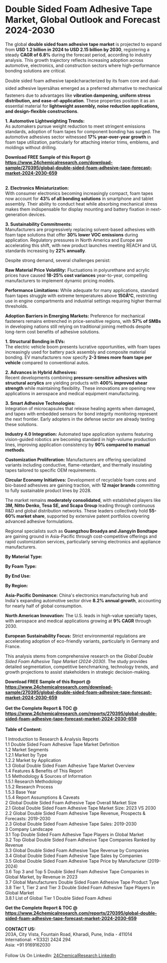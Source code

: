 <h1>Double Sided Foam Adhesive Tape Market, Global Outlook and Forecast 2024-2030</h1><p>The global <strong>double sided foam adhesive tape market</strong> is projected to expand from <strong>USD 1.2 billion in 2024 to USD 2.15 billion by 2030</strong>, registering a steady <strong>CAGR of 6.8%</strong> during the forecast period, according to industry analysis. This growth trajectory reflects increasing adoption across automotive, electronics, and construction sectors where high-performance bonding solutions are critical.</p><p>Double sided foam adhesive tapeâcharacterized by its foam core and dual-sided adhesive layersâhas emerged as a preferred alternative to mechanical fasteners due to advantages like <strong>vibration dampening, uniform stress distribution, and ease-of-application</strong>. These properties position it as an essential material for <strong>lightweight assembly, noise reduction applications, and design-flexible constructions</strong>.</p><p><strong>1. Automotive Lightweighting Trends:</strong><br>
As automakers pursue weight reduction to meet stringent emissions standards, adoption of foam tapes for component bonding has surged. The automotive adhesives sector witnessed <strong>17% year-over-year growth</strong> in foam tape utilization, particularly for attaching interior trims, emblems, and moldings without drilling.</p><div><b>Download FREE Sample of this Report @ 
            <a href="https://www.24chemicalresearch.com/download-sample/270395/global-double-sided-foam-adhesive-tape-forecast-market-2024-2030-659">
            https://www.24chemicalresearch.com/download-sample/270395/global-double-sided-foam-adhesive-tape-forecast-market-2024-2030-659</a></b></div><br><p><strong>2. Electronics Miniaturization:</strong><br>
With consumer electronics becoming increasingly compact, foam tapes now account for <strong>43% of all bonding solutions</strong> in smartphone and tablet assembly. Their ability to conduct heat while absorbing mechanical stress makes them indispensable for display mounting and battery fixation in next-generation devices.</p><p><strong>3. Sustainability Commitments:</strong><br>
Manufacturers are progressively replacing solvent-based adhesives with foam tape solutions that offer <strong>30% lower VOC emissions</strong> during application. Regulatory pressures in North America and Europe are accelerating this shift, with new product launches meeting REACH and UL standards increasing by <strong>22% annually</strong>.</p><p>Despite strong demand, several challenges persist:</p><p><strong>Raw Material Price Volatility:</strong> Fluctuations in polyurethane and acrylic prices have caused <strong>18-25% cost variances</strong> year-to-year, compelling manufacturers to implement dynamic pricing models.</p><p><strong>Performance Limitations:</strong> While adequate for many applications, standard foam tapes struggle with extreme temperatures above <strong>150Â°C</strong>, restricting use in engine compartments and industrial settings requiring higher thermal thresholds.</p><p><strong>Adoption Barriers in Emerging Markets:</strong> Preference for mechanical fasteners remains entrenched in price-sensitive regions, with <strong>57% of SMBs</strong> in developing nations still relying on traditional joining methods despite long-term cost benefits of adhesive solutions.</p><p><strong>1. Structural Bonding in EVs:</strong><br>
The electric vehicle boom presents lucrative opportunities, with foam tapes increasingly used for battery pack assembly and composite material bonding. EV manufacturers now specify <strong>2-3 times more foam tape per vehicle</strong> compared to conventional autos.</p><p><strong>2. Advances in Hybrid Adhesives:</strong><br>
Recent developments combining <strong>pressure-sensitive adhesives with structural acrylics</strong> are yielding products with <strong>400% improved shear strength</strong> while maintaining flexibility. These innovations are opening new applications in aerospace and medical equipment manufacturing.</p><p><strong>3. Smart Adhesive Technologies:</strong><br>
Integration of microcapsules that release healing agents when damaged, and tapes with embedded sensors for bond integrity monitoring represent the next frontier. Early adopters in the defense sector are already testing these solutions.</p><p><strong>Industry 4.0 Integration:</strong> Automated tape application systems featuring vision-guided robotics are becoming standard in high-volume production lines, improving application consistency by <strong>90% compared to manual methods</strong>.</p><p><strong>Customization Proliferation:</strong> Manufacturers are offering specialized variants including conductive, flame-retardant, and thermally insulating tapes tailored to specific OEM requirements.</p><p><strong>Circular Economy Initiatives:</strong> Development of recyclable foam cores and bio-based adhesives are gaining traction, with <strong>12 major brands</strong> committing to fully sustainable product lines by 2028.</p><p>The market remains <strong>moderately consolidated</strong>, with established players like <strong>3M, Nitto Denko, Tesa SE, and Scapa Group</strong> leading through continuous R&amp;D and global distribution networks. These leaders collectively hold <strong>55-60% market share</strong>, supported by extensive patent portfolios covering advanced adhesive formulations.</p><p>Regional specialists such as <strong>Guangzhou Broadya and Jiangyin Bondtape</strong> are gaining ground in Asia-Pacific through cost-competitive offerings and rapid customization services, particularly serving electronics and appliance manufacturers.</p><p><strong>By Material Type:</strong></p><p><strong>By Foam Type:</strong></p><p><strong>By End Use:</strong></p><p><strong>By Region:</strong></p><p><strong>Asia-Pacific Dominance:</strong> China's electronics manufacturing hub and India's expanding automotive sector drive <strong>8.2% annual growth</strong>, accounting for nearly half of global consumption.</p><p><strong>North American Innovation:</strong> The U.S. leads in high-value specialty tapes, with aerospace and medical applications growing at <strong>9% CAGR</strong> through 2030.</p><p><strong>European Sustainability Focus:</strong> Strict environmental regulations are accelerating adoption of eco-friendly variants, particularly in Germany and France.</p><p>This analysis stems from comprehensive research on the <em>Global Double Sided Foam Adhesive Tape Market (2024-2030)</em>. The study provides detailed segmentation, competitive benchmarking, technology trends, and growth projections to assist stakeholders in strategic decision-making.</p><div><b>Download FREE Sample of this Report @ 
            <a href="https://www.24chemicalresearch.com/download-sample/270395/global-double-sided-foam-adhesive-tape-forecast-market-2024-2030-659">
            https://www.24chemicalresearch.com/download-sample/270395/global-double-sided-foam-adhesive-tape-forecast-market-2024-2030-659</a></b></div><br><div><b>Get the Complete Report & TOC @ 
            <a href="https://www.24chemicalresearch.com/reports/270395/global-double-sided-foam-adhesive-tape-forecast-market-2024-2030-659">
            https://www.24chemicalresearch.com/reports/270395/global-double-sided-foam-adhesive-tape-forecast-market-2024-2030-659</a></b></div><br>
            <b>Table of Content:</b><p>1 Introduction to Research & Analysis Reports<br />
    1.1 Double Sided Foam Adhesive Tape Market Definition<br />
    1.2 Market Segments<br />
        1.2.1 Market by Type<br />
        1.2.2 Market by Application<br />
    1.3 Global Double Sided Foam Adhesive Tape Market Overview<br />
    1.4 Features & Benefits of This Report<br />
    1.5 Methodology & Sources of Information<br />
        1.5.1 Research Methodology<br />
        1.5.2 Research Process<br />
        1.5.3 Base Year<br />
        1.5.4 Report Assumptions & Caveats<br />
2 Global Double Sided Foam Adhesive Tape Overall Market Size<br />
    2.1 Global Double Sided Foam Adhesive Tape Market Size: 2023 VS 2030<br />
    2.2 Global Double Sided Foam Adhesive Tape Revenue, Prospects & Forecasts: 2019-2030<br />
    2.3 Global Double Sided Foam Adhesive Tape Sales: 2019-2030<br />
3 Company Landscape<br />
    3.1 Top Double Sided Foam Adhesive Tape Players in Global Market<br />
    3.2 Top Global Double Sided Foam Adhesive Tape Companies Ranked by Revenue<br />
    3.3 Global Double Sided Foam Adhesive Tape Revenue by Companies<br />
    3.4 Global Double Sided Foam Adhesive Tape Sales by Companies<br />
    3.5 Global Double Sided Foam Adhesive Tape Price by Manufacturer (2019-2024)<br />
    3.6 Top 3 and Top 5 Double Sided Foam Adhesive Tape Companies in Global Market, by Revenue in 2023<br />
    3.7 Global Manufacturers Double Sided Foam Adhesive Tape Product Type<br />
    3.8 Tier 1, Tier 2 and Tier 3 Double Sided Foam Adhesive Tape Players in Global Market<br />
        3.8.1 List of Global Tier 1 Double Sided Foam Adhesi</p><div><b>Get the Complete Report & TOC @ 
            <a href="https://www.24chemicalresearch.com/reports/270395/global-double-sided-foam-adhesive-tape-forecast-market-2024-2030-659">
            https://www.24chemicalresearch.com/reports/270395/global-double-sided-foam-adhesive-tape-forecast-market-2024-2030-659</a></b></div><br><b>CONTACT US:</b><br>
            203A, City Vista, Fountain Road, Kharadi, Pune, India - 411014<br>
            International: +1(332) 2424 294<br>
            Asia: +91 9169162030 <br><br>
            Follow Us On LinkedIn: <a href="https://www.linkedin.com/company/24chemicalresearch/">24ChemicalResearch LinkedIn</a>